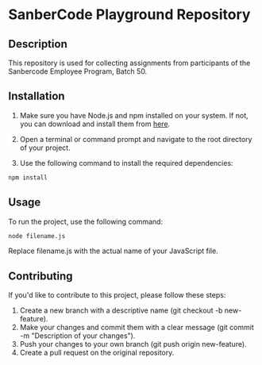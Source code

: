 # SanberCode Playground Repository

## Description

This repository is used for collecting assignments from participants of the Sanbercode Employee Program, Batch 50.

## Installation

1. Make sure you have Node.js and npm installed on your system. If not, you can download and install them from [here](https://nodejs.org/).

2. Open a terminal or command prompt and navigate to the root directory of your project.

3. Use the following command to install the required dependencies:

```bash
npm install
```

## Usage
To run the project, use the following command:

```bash
node filename.js
```

Replace filename.js with the actual name of your JavaScript file.

## Contributing
If you'd like to contribute to this project, please follow these steps:

1. Create a new branch with a descriptive name (git checkout -b new-feature).
2. Make your changes and commit them with a clear message (git commit -m "Description of your changes").
2. Push your changes to your own branch (git push origin new-feature).
5. Create a pull request on the original repository.
